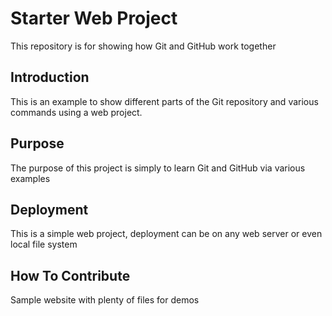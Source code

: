 # Starter Web Project

This repository is for showing how Git and GitHub work together

## Introduction

This is an example to show different parts of the Git repository and various commands using a web project.

## Purpose

The purpose of this project is simply to learn Git and GitHub via various examples

## Deployment

This is a simple web project, deployment can be on any web server or even local file system

## How To Contribute

Sample website with plenty of files for demos
